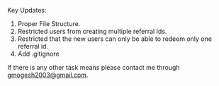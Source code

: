 Key Updates:

1. Proper File Structure.
2. Restricted users from creating multiple referral Ids.
3. Restricted that the new users can only be able to redeem only one referral id.
4. Add .gitignore

If there is any other task means please contact me through gmogesh2003@gmail.com.
